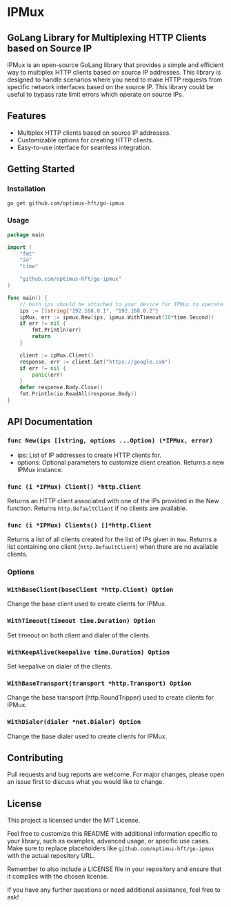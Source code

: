 # IPMux
## GoLang Library for Multiplexing HTTP Clients based on Source IP
IPMux is an open-source GoLang library that provides a simple and efficient way to multiplex HTTP clients based on source IP addresses. This library is designed to handle scenarios where you need to make HTTP requests from specific network interfaces based on the source IP.
This library could be useful to bypass rate limit errors which operate on source IPs.

## Features
+ Multiplex HTTP clients based on source IP addresses.
+ Customizable options for creating HTTP clients.
+ Easy-to-use interface for seamless integration.


## Getting Started
### Installation
```
go get github.com/optimus-hft/go-ipmux
```

### Usage

```go
package main

import (
	"fmt"
	"io"
	"time"

	"github.com/optimus-hft/go-ipmux"
)

func main() {
	// both ips should be attached to your device for IPMux to operate properly
	ips := []string{"192.168.0.1", "192.168.0.2"}
	ipMux, err := ipmux.New(ips, ipmux.WithTimeout(10*time.Second))
	if err != nil {
		fmt.Println(err)
		return
	}

	client := ipMux.Client()
	response, err := client.Get("https://google.com")
	if err != nil {
		panic(err)
	}
	defer response.Body.Close()
	fmt.Println(io.ReadAll(response.Body))
}

```

## API Documentation
### `func New(ips []string, options ...Option) (*IPMux, error)`
+ ips: List of IP addresses to create HTTP clients for.
+ options: Optional parameters to customize client creation.
Returns a new IPMux instance.

### `func (i *IPMux) Client() *http.Client`
Returns an HTTP client associated with one of the IPs provided in the New function. Returns `http.DefaultClient` if no clients are available.

### `func (i *IPMux) Clients() []*http.Client`
Returns a list of all clients created for the list of IPs given in `New`. Returns a list containing one client (`http.DefaultClient`) when there are no available clients.

### Options
### `WithBaseClient(baseClient *http.Client) Option`
Change the base client used to create clients for IPMux.

### `WithTimeout(timeout time.Duration) Option`
Set timeout on both client and dialer of the clients.

### `WithKeepAlive(keepalive time.Duration) Option`
Set keepalive on dialer of the clients.

### `WithBaseTransport(transport *http.Transport) Option`
Change the base transport (http.RoundTripper) used to create clients for IPMux.

### `WithDialer(dialer *net.Dialer) Option`
Change the base dialer used to create clients for IPMux.

## Contributing
Pull requests and bug reports are welcome. For major changes, please open an issue first to discuss what you would like to change.

## License
This project is licensed under the MIT License.

Feel free to customize this README with additional information specific to your library, such as examples, advanced usage, or specific use cases. Make sure to replace placeholders like `github.com/optimus-hft/go-ipmux` with the actual repository URL.

Remember to also include a LICENSE file in your repository and ensure that it complies with the chosen license.

If you have any further questions or need additional assistance, feel free to ask!